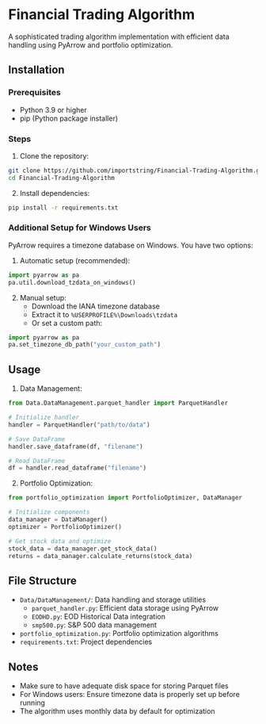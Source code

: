 # Financial Trading Algorithm

A sophisticated trading algorithm implementation with efficient data handling using PyArrow and portfolio optimization.

## Installation

### Prerequisites

- Python 3.9 or higher
- pip (Python package installer)

### Steps

1. Clone the repository:

```bash
git clone https://github.com/importstring/Financial-Trading-Algorithm.git
cd Financial-Trading-Algorithm
```

2. Install dependencies:

```bash
pip install -r requirements.txt
```

### Additional Setup for Windows Users

PyArrow requires a timezone database on Windows. You have two options:

1. Automatic setup (recommended):

```python
import pyarrow as pa
pa.util.download_tzdata_on_windows()
```

2. Manual setup:
   - Download the IANA timezone database
   - Extract it to `%USERPROFILE%\Downloads\tzdata`
   - Or set a custom path:

```python
import pyarrow as pa
pa.set_timezone_db_path("your_custom_path")
```

## Usage

1. Data Management:

```python
from Data.DataManagement.parquet_handler import ParquetHandler

# Initialize handler
handler = ParquetHandler("path/to/data")

# Save DataFrame
handler.save_dataframe(df, "filename")

# Read DataFrame
df = handler.read_dataframe("filename")
```

2. Portfolio Optimization:

```python
from portfolio_optimization import PortfolioOptimizer, DataManager

# Initialize components
data_manager = DataManager()
optimizer = PortfolioOptimizer()

# Get stock data and optimize
stock_data = data_manager.get_stock_data()
returns = data_manager.calculate_returns(stock_data)
```

## File Structure

- `Data/DataManagement/`: Data handling and storage utilities
  - `parquet_handler.py`: Efficient data storage using PyArrow
  - `EODHD.py`: EOD Historical Data integration
  - `smp500.py`: S&P 500 data management
- `portfolio_optimization.py`: Portfolio optimization algorithms
- `requirements.txt`: Project dependencies

## Notes

- Make sure to have adequate disk space for storing Parquet files
- For Windows users: Ensure timezone data is properly set up before running
- The algorithm uses monthly data by default for optimization
